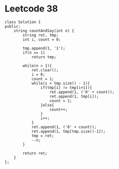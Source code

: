 # Leetcode 38
    class Solution {
    public:
        string countAndSay(int n) {
            string ret, tmp;
            int i, count = 0;

            tmp.append(1, '1');
            if(n == 1)
                return tmp;

            while(n > 1){
                ret.clear();
                i = 0;
                count = 1;
                while(i < tmp.size() - 1){
                    if(tmp[i] != tmp[i+1]){
                        ret.append(1, ('0' + count));
                        ret.append(1, tmp[i]);
                        count = 1;
                    }else{
                        count++;
                    }
                    i++;
                }
                ret.append(1, ('0' + count));
                ret.append(1, tmp[tmp.size()-1]);
                tmp = ret;
                --n;
            }

            return ret;
        }
    };
